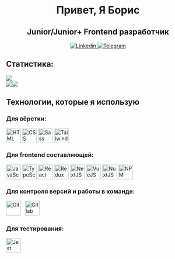 <div align="center">
  <h1>Привет, Я Борис</h1>
  <h2>Junior/Junior+ Frontend разработчик</h2>

  <a href="https://github.com/RoastedPikachu">
    <img src="https://img.shields.io/badge/LinkedIn-blue?style=for-the-badge&logo=linkedin&logoColor=white" alt="Linkedin"/>
  </a>

  <a href="https://t.me/KorobkaBoris">
    <img src="https://img.shields.io/badge/Telegram-blue?style=for-the-badge&logo=telegram&logoColor=white" alt="Telegram"/>
  </a>
</div>

<div>
  <h2>Статистика:</h2>

  <img src="http://github-profile-summary-cards.vercel.app/api/cards/profile-details?username=RoastedPikachu&theme=github_dark"/>
</div>

<div style="display: flex; justify-content: between">
  <img src="http://github-profile-summary-cards.vercel.app/api/cards/repos-per-language? username=RoastedPikachu&theme=github_dark&exclude=Node.js"/>

  <img src="http://github-profile-summary-cards.vercel.app/api/cards/most-commit-language?username=RoastedPikachu&theme=github_dark&exclude=Node.js"/>
</div>

<div>
  <h2>Технологии, которые я использую</h2>

  <h3>Для вёрстки:</h3>

  <div style="display: flex; justify-content: between">
    <img src="https://cdn.jsdelivr.net/gh/devicons/devicon/icons/html5/html5-original-wordmark.svg" title="HTML" width="40px" height="40px"/> &nbsp;
    <img src="https://cdn.jsdelivr.net/gh/devicons/devicon/icons/css3/css3-original-wordmark.svg" title="CSS" width="40px" height="40px"/> &nbsp;
    <img src="https://cdn.jsdelivr.net/gh/devicons/devicon/icons/sass/sass-original.svg" title="Sass" width="40px" height="40px"/> &nbsp;
    <img src="https://cdn.jsdelivr.net/gh/devicons/devicon/icons/tailwindcss/tailwindcss-plain.svg" title="TailwindCSS" width="40px" height="40px"/> &nbsp;
  </div>

  <h3>Для frontend составляющей:</h3>

  <div style="display: flex; justify-content: between">
    <img src="https://cdn.jsdelivr.net/gh/devicons/devicon/icons/javascript/javascript-original.svg" title="JavaScript" width="40px" height="40px"/> &nbsp;
    <img src="https://cdn.jsdelivr.net/gh/devicons/devicon/icons/typescript/typescript-original.svg" title="TypeScript" width="40px" height="40px"/> &nbsp;
    <img src="https://cdn.jsdelivr.net/gh/devicons/devicon/icons/react/react-original-wordmark.svg" title="React" width="40px" height="40px"/> &nbsp;
    <img src="https://cdn.jsdelivr.net/gh/devicons/devicon/icons/redux/redux-original.svg" title="Redux" width="40px" height="40px"/> &nbsp;
    <img src="https://cdn.jsdelivr.net/gh/devicons/devicon/icons/nextjs/nextjs-original.svg" title="NextJS" width="40px" height="40px"/> &nbsp;
    <img src="https://cdn.jsdelivr.net/gh/devicons/devicon/icons/vuejs/vuejs-original.svg" title="VueJS" width="40px" height="40px"/> &nbsp;
    <img src="https://cdn.jsdelivr.net/gh/devicons/devicon/icons/nuxtjs/nuxtjs-original.svg" title="NuxtJS" width="40px" height="40px"/> &nbsp;
    <img src="https://cdn.jsdelivr.net/gh/devicons/devicon/icons/npm/npm-original-wordmark.svg" title="NPM" width="40px" height="40px"/> &nbsp;
  </div>

  <h3>Для контроля версий и работы в команде:</h3>

  <div>
    <img src="https://cdn.jsdelivr.net/gh/devicons/devicon/icons/git/git-original.svg" title="Git" width="40px" height="40px"/> &nbsp;
    <img src="https://cdn.jsdelivr.net/gh/devicons/devicon/icons/gitlab/gitlab-original.svg" title="Gitlab" width="40px" height="40px"/> &nbsp;
  </div>

  <h3>Для тестирования:</h3>

  <img src="https://cdn.jsdelivr.net/gh/devicons/devicon/icons/jest/jest-plain.svg" title="Jest" width="40px" height="40px"/>&nbsp;
</div>
